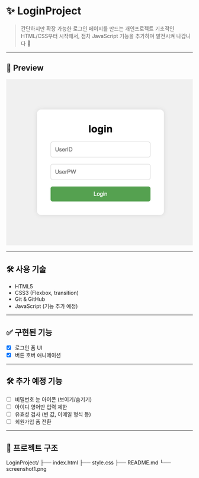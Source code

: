 # ✨ LoginProject

> 간단하지만 확장 가능한 로그인 페이지를 만드는 개인프로젝트
> 기초적인 HTML/CSS부터 시작해서, 점차 JavaScript 기능을 추가하며 발전시켜 나갑니다 🚀

---

## 📸 Preview

![preview](./screenshot1.png)

---

## 🛠 사용 기술

- HTML5
- CSS3 (Flexbox, transition)
- Git & GitHub
- JavaScript (기능 추가 예정)

---

## ✅ 구현된 기능

- [x] 로그인 폼 UI
- [x] 버튼 호버 애니메이션

---

## 🛠 추가 예정 기능

- [ ] 비밀번호 눈 아이콘 (보이기/숨기기)
- [ ] 아이디 영어만 입력 제한
- [ ] 유효성 검사 (빈 값, 이메일 형식 등)
- [ ] 회원가입 폼 전환

---

## 📂 프로젝트 구조

LoginProject/ ├── index.html ├── style.css ├── README.md └── screenshot1.png
